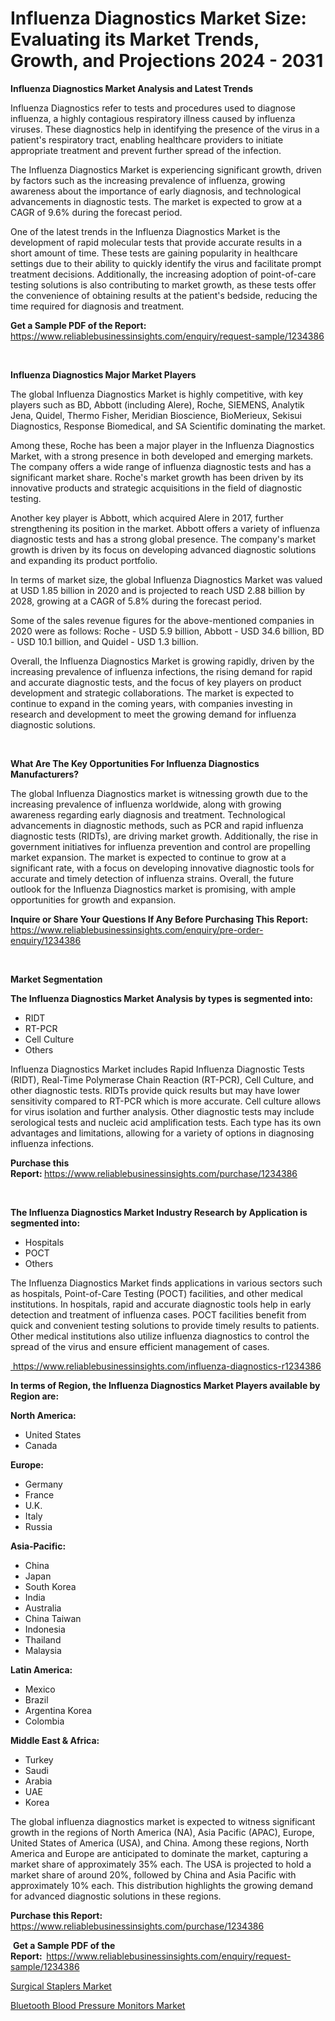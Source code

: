 <p><h1>Influenza Diagnostics Market Size: Evaluating its Market Trends, Growth, and Projections 2024 - 2031</h1></p><p><strong>Influenza Diagnostics Market Analysis and Latest Trends</strong></p>
<p><p>Influenza Diagnostics refer to tests and procedures used to diagnose influenza, a highly contagious respiratory illness caused by influenza viruses. These diagnostics help in identifying the presence of the virus in a patient's respiratory tract, enabling healthcare providers to initiate appropriate treatment and prevent further spread of the infection.</p><p>The Influenza Diagnostics Market is experiencing significant growth, driven by factors such as the increasing prevalence of influenza, growing awareness about the importance of early diagnosis, and technological advancements in diagnostic tests. The market is expected to grow at a CAGR of 9.6% during the forecast period.</p><p>One of the latest trends in the Influenza Diagnostics Market is the development of rapid molecular tests that provide accurate results in a short amount of time. These tests are gaining popularity in healthcare settings due to their ability to quickly identify the virus and facilitate prompt treatment decisions. Additionally, the increasing adoption of point-of-care testing solutions is also contributing to market growth, as these tests offer the convenience of obtaining results at the patient's bedside, reducing the time required for diagnosis and treatment.</p></p>
<p><strong>Get a Sample PDF of the Report:&nbsp;</strong> <a href="https://www.reliablebusinessinsights.com/enquiry/request-sample/1234386">https://www.reliablebusinessinsights.com/enquiry/request-sample/1234386</a></p>
<p>&nbsp;</p>
<p><strong>Influenza Diagnostics Major Market Players</strong></p>
<p><p>The global Influenza Diagnostics Market is highly competitive, with key players such as BD, Abbott (including Alere), Roche, SIEMENS, Analytik Jena, Quidel, Thermo Fisher, Meridian Bioscience, BioMerieux, Sekisui Diagnostics, Response Biomedical, and SA Scientific dominating the market.</p><p>Among these, Roche has been a major player in the Influenza Diagnostics Market, with a strong presence in both developed and emerging markets. The company offers a wide range of influenza diagnostic tests and has a significant market share. Roche's market growth has been driven by its innovative products and strategic acquisitions in the field of diagnostic testing.</p><p>Another key player is Abbott, which acquired Alere in 2017, further strengthening its position in the market. Abbott offers a variety of influenza diagnostic tests and has a strong global presence. The company's market growth is driven by its focus on developing advanced diagnostic solutions and expanding its product portfolio.</p><p>In terms of market size, the global Influenza Diagnostics Market was valued at USD 1.85 billion in 2020 and is projected to reach USD 2.88 billion by 2028, growing at a CAGR of 5.8% during the forecast period.</p><p>Some of the sales revenue figures for the above-mentioned companies in 2020 were as follows: Roche - USD 5.9 billion, Abbott - USD 34.6 billion, BD - USD 10.1 billion, and Quidel - USD 1.3 billion.</p><p>Overall, the Influenza Diagnostics Market is growing rapidly, driven by the increasing prevalence of influenza infections, the rising demand for rapid and accurate diagnostic tests, and the focus of key players on product development and strategic collaborations. The market is expected to continue to expand in the coming years, with companies investing in research and development to meet the growing demand for influenza diagnostic solutions.</p></p>
<p>&nbsp;</p>
<p><strong>What Are The Key Opportunities For Influenza Diagnostics Manufacturers?</strong></p>
<p><p>The global Influenza Diagnostics market is witnessing growth due to the increasing prevalence of influenza worldwide, along with growing awareness regarding early diagnosis and treatment. Technological advancements in diagnostic methods, such as PCR and rapid influenza diagnostic tests (RIDTs), are driving market growth. Additionally, the rise in government initiatives for influenza prevention and control are propelling market expansion. The market is expected to continue to grow at a significant rate, with a focus on developing innovative diagnostic tools for accurate and timely detection of influenza strains. Overall, the future outlook for the Influenza Diagnostics market is promising, with ample opportunities for growth and expansion.</p></p>
<p><strong>Inquire or Share Your Questions If Any Before Purchasing This Report:</strong> <a href="https://www.reliablebusinessinsights.com/enquiry/pre-order-enquiry/1234386">https://www.reliablebusinessinsights.com/enquiry/pre-order-enquiry/1234386</a></p>
<p>&nbsp;</p>
<p><strong>Market Segmentation</strong></p>
<p><strong>The Influenza Diagnostics Market Analysis by types is segmented into:</strong></p>
<p><ul><li>RIDT</li><li>RT-PCR</li><li>Cell Culture</li><li>Others</li></ul></p>
<p><p>Influenza Diagnostics Market includes Rapid Influenza Diagnostic Tests (RIDT), Real-Time Polymerase Chain Reaction (RT-PCR), Cell Culture, and other diagnostic tests. RIDTs provide quick results but may have lower sensitivity compared to RT-PCR which is more accurate. Cell culture allows for virus isolation and further analysis. Other diagnostic tests may include serological tests and nucleic acid amplification tests. Each type has its own advantages and limitations, allowing for a variety of options in diagnosing influenza infections.</p></p>
<p><strong>Purchase this Report:&nbsp;</strong><a href="https://www.reliablebusinessinsights.com/purchase/1234386">https://www.reliablebusinessinsights.com/purchase/1234386</a></p>
<p>&nbsp;</p>
<p><strong>The Influenza Diagnostics Market Industry Research by Application is segmented into:</strong></p>
<p><ul><li>Hospitals</li><li>POCT</li><li>Others</li></ul></p>
<p><p>The Influenza Diagnostics Market finds applications in various sectors such as hospitals, Point-of-Care Testing (POCT) facilities, and other medical institutions. In hospitals, rapid and accurate diagnostic tools help in early detection and treatment of influenza cases. POCT facilities benefit from quick and convenient testing solutions to provide timely results to patients. Other medical institutions also utilize influenza diagnostics to control the spread of the virus and ensure efficient management of cases.</p></p>
<p><a href="https://www.reliablebusinessinsights.com/influenza-diagnostics-r1234386">&nbsp;https://www.reliablebusinessinsights.com/influenza-diagnostics-r1234386</a></p>
<p><strong>In terms of Region, the Influenza Diagnostics Market Players available by Region are:</strong></p>
<p>
    <p> <strong> North America: </strong>
        <ul>
            <li>United States</li>
            <li>Canada</li>
        </ul>
        </p> 
    <p> <strong> Europe: </strong>
        <ul>
            <li>Germany</li>
            <li>France</li>
            <li>U.K.</li>
            <li>Italy</li>
            <li>Russia</li>
        </ul>
        </p> 
    <p> <strong> Asia-Pacific: </strong>
        <ul>
            <li>China</li>
            <li>Japan</li>
            <li>South Korea</li>
            <li>India</li>
            <li>Australia</li>
            <li>China Taiwan</li>
            <li>Indonesia</li>
            <li>Thailand</li>
            <li>Malaysia</li>
        </ul>
        </p> 
    <p> <strong> Latin America: </strong>
        <ul>
            <li>Mexico</li>
            <li>Brazil</li>
            <li>Argentina Korea</li>
            <li>Colombia</li>
        </ul>
        </p> 
    <p> <strong> Middle East & Africa: </strong>
        <ul>
            <li>Turkey</li>
            <li>Saudi</li>
            <li>Arabia</li>
            <li>UAE</li>
            <li>Korea</li>
        </ul>
    </p>
    </p>
<p><p>The global influenza diagnostics market is expected to witness significant growth in the regions of North America (NA), Asia Pacific (APAC), Europe, United States of America (USA), and China. Among these regions, North America and Europe are anticipated to dominate the market, capturing a market share of approximately 35% each. The USA is projected to hold a market share of around 20%, followed by China and Asia Pacific with approximately 10% each. This distribution highlights the growing demand for advanced diagnostic solutions in these regions.</p></p>
<p><strong>Purchase this Report: </strong><a href="https://www.reliablebusinessinsights.com/purchase/1234386">https://www.reliablebusinessinsights.com/purchase/1234386</a></p>
<p>&nbsp;<strong>Get a Sample PDF of the Report:&nbsp;&nbsp;</strong><a href="https://www.reliablebusinessinsights.com/enquiry/request-sample/1234386">https://www.reliablebusinessinsights.com/enquiry/request-sample/1234386</a></p>
<p><strong></strong></p>
<p><p><a href="https://view.publitas.com/reportprime-1/an-in-depth-analysis-of-the-global-surgical-staplers-market-scope-and-its-rapid-growing-7-8-cagr-forcasted-for-period-from-2024-to-2031/">Surgical Staplers Market</a></p><p><a href="https://github.com/bznecsdb5/Market-Research-Report-List-1/blob/main/bluetooth-blood-pressure-monitors-market.md">Bluetooth Blood Pressure Monitors Market</a></p></p>